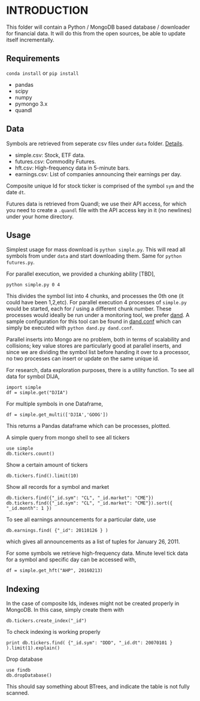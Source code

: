 # INTRODUCTION

This folder will contain a Python / MongoDB based database /
downloader for financial data. It will do this from the open sources,
be able to update itself incrementally.

## Requirements

`conda install` or `pip install`

* pandas
* scipy
* numpy
* pymongo 3.x 
* quandl

## Data

Symbols are retrieved from seperate csv files under `data`
folder. [Details](data/README.md).

* simple.csv: Stock, ETF data.
* futures.csv: Commodity Futures.
* hft.csv: High-frequency data in 5-minute bars.
* earnings.csv: List of companies announcing their earnings per day.

Composite unique Id for stock ticker is comprised of the symbol `sym`
and the date `dt`.

Futures data is retrieved from Quandl; we use their API access, for
which you need to create a `.quandl` file with the API access key in
it (no newlines) under your home directory.

## Usage

Simplest usage for mass download is `python simple.py`. This will read
all symbols from under `data` and start downloading them. Same for
`python futures.py`.

For parallel execution, we provided a chunking ability [TBD],

```
python simple.py 0 4
```

This divides the symbol list into 4 chunks, and processes the 0th one
(it could have been 1,2,etc). For parallel execution 4 processes of
`simple.py` would be started, each for / using a different chunk number.
These processes would ideally be run under a monitoring tool, we
prefer [dand][1]. A sample configuration for this tool can be found in
[dand.conf](dand.conf) which can simply be executed with `python
dand.py dand.conf`.

Parallel inserts into Mongo are no problem, both in terms of
scalability and collisions; key value stores are particularly good at
parallel inserts, and since we are dividing the symbol list
before handing it over to a processor, no two processes can insert or
update on the same unique id. 

For research, data exploration purposes, there is a utility
function. To see all data for symbol DIJA,

```
import simple
df = simple.get("DJIA")
```

For multiple symbols in one Dataframe,

```
df = simple.get_multi(['DJIA','GOOG'])
```

This returns a Pandas dataframe which can be processes, plotted.

A simple query from mongo shell to see all tickers

```
use simple
db.tickers.count()
```

Show a certain amount of tickers

```
db.tickers.find().limit(10)
```

Show all records for a symbol and market

```
db.tickers.find({"_id.sym": "CL", "_id.market": "CME"})
db.tickers.find({"_id.sym": "CL", "_id.market": "CME"}).sort({ "_id.month": 1 })
```

To see all earnings announcements for a particular date, use

```
db.earnings.find( {"_id": 20110126 } )
```

which gives all announcements as a list of tuples for January 26, 2011. 

For some symbols we retrieve high-frequency data. Minute level tick
data for a symbol and specific day can be accessed with,

```
df = simple.get_hft("AHP", 20160213)
```

## Indexing

In the case of composite Ids, indexes might not be created properly in
MongoDB. In this case, simply create them with

```
db.tickers.create_index("_id")
```

To check indexing is working properly

```
print db.tickers.find( {"_id.sym": "DDD", "_id.dt": 20070101 } ).limit(1).explain()
```

Drop database

```
use findb
db.dropDatabase()
```

This should say something about BTrees, and indicate the table is not
fully scanned. 

[1]: https://github.com/burakbayramli/kod/tree/master/dand

[2]: https://www.stlouisfed.org


